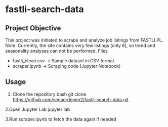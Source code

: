 # fastli-search-data

##  Project Objective
This project was initiated to scrape and analyze job listings from FASTLI.PL. 
Note: Currently, the site contains very few listings (only 6), so trend and seasonality analyses can not be performed.
Files
- fastli_clean.csv → Sample dataset in CSV format  
- scraper.ipynb → Scraping code (Jupyter Notebook)

## Usage
1. Clone the repository bash
git clone https://github.com/senaerdemm2/fastli-search-data.git

 2.Open Jupyter Lab
jupyter lab

 3.Run scraper.ipynb to fetch the data again if needed 
